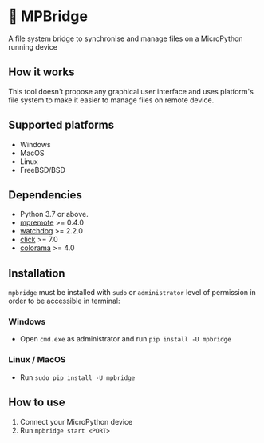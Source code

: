 # 📂 MPBridge
A file system bridge to synchronise and manage files on a MicroPython running device

## How it works
This tool doesn't propose any graphical user interface and uses platform's file system to make it easier to manage files on remote device.

## Supported platforms
- Windows
- MacOS
- Linux
- FreeBSD/BSD

## Dependencies
- Python 3.7 or above.
- [mpremote](https://pypi.org/project/mpremote/) >= 0.4.0
- [watchdog](https://pypi.org/project/watchdog/) >= 2.2.0
- [click](https://pypi.org/project/click/) >= 7.0
- [colorama](https://pypi.org/project/colorama/) >= 4.0

## Installation
`mpbridge` must be installed with `sudo` or `administrator` level of permission in order to be accessible in terminal:
### Windows
* Open `cmd.exe` as administrator and run `pip install -U mpbridge`
### Linux / MacOS
* Run `sudo pip install -U mpbridge`

## How to use
1. Connect your MicroPython device
2. Run `mpbridge start <PORT>`